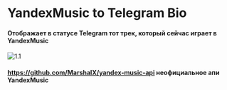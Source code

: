# YandexMusic to Telegram Bio

#### Отображает в статусе Telegram тот трек, который сейчас играет в YandexMusic
![1.1](img/1.png)

#### https://github.com/MarshalX/yandex-music-api неофициальное апи YandexMusic

